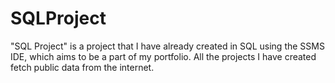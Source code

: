 # SQLProject

"SQL Project" is a project that I have already created in SQL using the SSMS IDE, which aims to be a part of my portfolio. All the projects I have created fetch public data from the internet.
